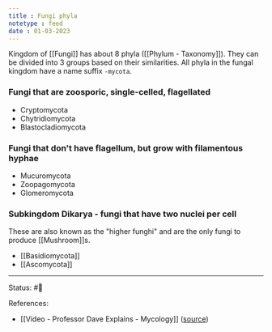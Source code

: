 ```yaml
---
title : Fungi phyla
notetype : feed
date : 01-03-2023
---
```


Kingdom of [[Fungi]] has about 8 phyla ([[Phylum - Taxonomy]]). They can be divided into 3 groups based on their similarities. All phyla in the fungal kingdom have a name suffix `-mycota`.

### Fungi that are zoosporic, single-celled, flagellated

- Cryptomycota 
- Chytridiomycota
- Blastocladiomycota 

### Fungi that don't have flagellum, but grow with filamentous hyphae

- Mucuromycota 
- Zoopagomycota 
- Glomeromycota 

###  Subkingdom Dikarya - fungi that have two nuclei per cell

These are also known as the "higher funghi" and are the only fungi to produce [[Mushroom]]s.

- [[Basidiomycota]]
- [[Ascomycota]] 

-----

Status: #🌱 

References:
- [[Video - Professor Dave Explains - Mycology]] ([source](https://www.youtube.com/watch?v=wqKNm_evkYA&list=PLybg94GvOJ9Hyyv_MD2Y7OPFxhnrKFsD6&ab_channel=ProfessorDaveExplains))
